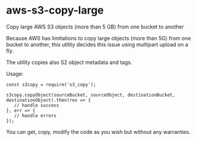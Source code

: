 # aws-s3-copy-large
Copy large AWS S3 objects (more than 5 GB) from one bucket to another

Because AWS has limitations to copy large objects (more than 5G) from one bucket to another,
this utility decides this issue using multipart upload on a fly.

The utility copies also S2 object metadata and tags.

Usage:
```
const s3copy = require('s3_copy');

s3copy.copyObject(sourceBucket, sourceObject, destinationBucket, destinationObject).then(res => {
   // handle success
}, err => {
   // handle errors
});

```

You can get, copy, modify the code as you wish but without any warranties.

